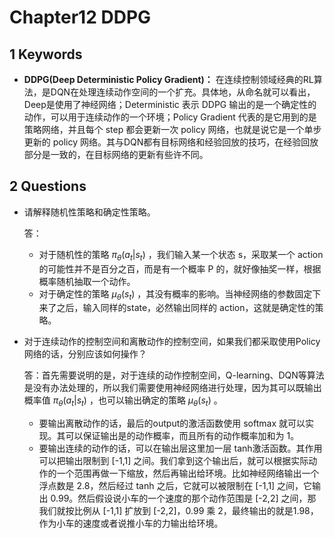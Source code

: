 # Chapter12 DDPG

## 1 Keywords

- **DDPG(Deep Deterministic Policy Gradient)：** 在连续控制领域经典的RL算法，是DQN在处理连续动作空间的一个扩充。具体地，从命名就可以看出，Deep是使用了神经网络；Deterministic 表示 DDPG 输出的是一个确定性的动作，可以用于连续动作的一个环境；Policy Gradient 代表的是它用到的是策略网络，并且每个 step 都会更新一次 policy 网络，也就是说它是一个单步更新的 policy 网络。其与DQN都有目标网络和经验回放的技巧，在经验回放部分是一致的，在目标网络的更新有些许不同。

## 2 Questions

- 请解释随机性策略和确定性策略。

  答：

  - 对于随机性的策略 $\pi_\theta(a_t|s_t)$ ，我们输入某一个状态 s，采取某一个 action 的可能性并不是百分之百，而是有一个概率 P 的，就好像抽奖一样，根据概率随机抽取一个动作。
  - 对于确定性的策略 $\mu_{\theta}(s_t)$ ，其没有概率的影响。当神经网络的参数固定下来了之后，输入同样的state，必然输出同样的 action，这就是确定性的策略。

- 对于连续动作的控制空间和离散动作的控制空间，如果我们都采取使用Policy网络的话，分别应该如何操作？

  答：首先需要说明的是，对于连续的动作控制空间，Q-learning、DQN等算法是没有办法处理的，所以我们需要使用神经网络进行处理，因为其可以既输出概率值 $\pi_\theta(a_t|s_t)$ ，也可以输出确定的策略 $\mu_{\theta}(s_t)$ 。

  - 要输出离散动作的话，最后的output的激活函数使用 softmax 就可以实现。其可以保证输出是的动作概率，而且所有的动作概率加和为 1。
  - 要输出连续的动作的话，可以在输出层这里加一层 tanh激活函数。其作用可以把输出限制到 [-1,1] 之间。我们拿到这个输出后，就可以根据实际动作的一个范围再做一下缩放，然后再输出给环境。比如神经网络输出一个浮点数是 2.8，然后经过 tanh 之后，它就可以被限制在 [-1,1] 之间，它输出 0.99。然后假设说小车的一个速度的那个动作范围是 [-2,2] 之间，那我们就按比例从 [-1,1] 扩放到 [-2,2]，0.99 乘 2，最终输出的就是1.98，作为小车的速度或者说推小车的力输出给环境。

